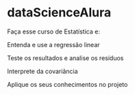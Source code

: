# dataScienceAlura

Faça esse curso de Estatística e:

Entenda e use a regressão linear

Teste os resultados e analise os resíduos

Interprete da covariância

Aplique os seus conhecimentos no projeto
